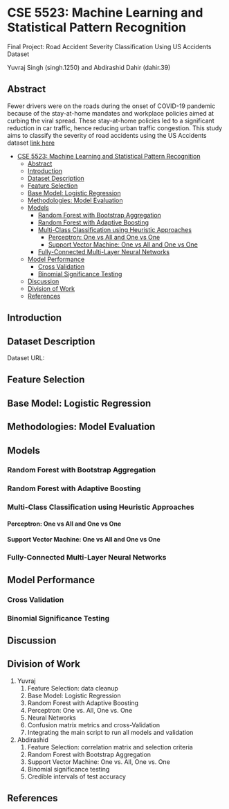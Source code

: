 # CSE 5523: Machine Learning and Statistical Pattern Recognition

Final Project: Road Accident Severity Classification Using US Accidents Dataset

Yuvraj Singh (singh.1250) and Abdirashid Dahir (dahir.39)

## Abstract

Fewer drivers were on the roads during the onset of COVID-19 pandemic because of the stay-at-home mandates and workplace policies aimed at curbing the viral spread. These stay-at-home policies led to a significant reduction in car traffic, hence reducing urban traffic congestion. This study aims to classify the severity of road accidents using the US Accidents dataset [link here](https://www.kaggle.com/sobhanmoosavi/us-accidents)

- [CSE 5523: Machine Learning and Statistical Pattern Recognition](#cse-5523-machine-learning-and-statistical-pattern-recognition)
  - [Abstract](#abstract)
  - [Introduction](#introduction)
  - [Dataset Description](#dataset-description)
  - [Feature Selection](#feature-selection)
  - [Base Model: Logistic Regression](#base-model-logistic-regression)
  - [Methodologies: Model Evaluation](#methodologies-model-evaluation)
  - [Models](#models)
    - [Random Forest with Bootstrap Aggregation](#random-forest-with-bootstrap-aggregation)
    - [Random Forest with Adaptive Boosting](#random-forest-with-adaptive-boosting)
    - [Multi-Class Classification using Heuristic Approaches](#multi-class-classification-using-heuristic-approaches)
      - [Perceptron: One vs All and One vs One](#perceptron-one-vs-all-and-one-vs-one)
      - [Support Vector Machine: One vs All and One vs One](#support-vector-machine-one-vs-all-and-one-vs-one)
    - [Fully-Connected Multi-Layer Neural Networks](#fully-connected-multi-layer-neural-networks)
  - [Model Performance](#model-performance)
    - [Cross Validation](#cross-validation)
    - [Binomial Significance Testing](#binomial-significance-testing)
  - [Discussion](#discussion)
  - [Division of Work](#division-of-work)
  - [References](#references)

## Introduction

## Dataset Description

Dataset URL:

## Feature Selection

## Base Model: Logistic Regression

## Methodologies: Model Evaluation

## Models

### Random Forest with Bootstrap Aggregation

### Random Forest with Adaptive Boosting

### Multi-Class Classification using Heuristic Approaches

#### Perceptron: One vs All and One vs One

#### Support Vector Machine: One vs All and One vs One

### Fully-Connected Multi-Layer Neural Networks

## Model Performance

### Cross Validation

### Binomial Significance Testing

## Discussion

## Division of Work

1. Yuvraj
   1. Feature Selection: data cleanup
   2. Base Model: Logistic Regression
   3. Random Forest with Adaptive Boosting
   4. Perceptron: One vs. All, One vs. One
   5. Neural Networks
   6. Confusion matrix metrics and cross-Validation
   7. Integrating the main script to run all models and validation
2. Abdirashid
   1. Feature Selection: correlation matrix and selection criteria
   2. Random Forest with Bootstrap Aggregation
   3. Support Vector Machine: One vs. All, One vs. One
   4. Binomial significance testing
   5. Credible intervals of test accuracy

## References
